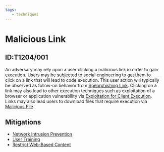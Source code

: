 ```yaml
---
tags:
   - techniques
---
```

# Malicious Link
## ID:T1204/001
An adversary may rely upon a user clicking a malicious link in order to gain execution. Users may be subjected to social engineering to get them to click on a link that will lead to code execution. This user action will typically be observed as follow-on behavior from [Spearphishing Link](techniques/T1566/002). Clicking on a link may also lead to other execution techniques such as exploitation of a browser or application vulnerability via [Exploitation for Client Execution](techniques/T1203). Links may also lead users to download files that require execution via [Malicious File](techniques/T1204/002).
## Mitigations
* [Network Intrusion Prevention](mitigations/M1031)
* [User Training](mitigations/M1017)
* [Restrict Web-Based Content](mitigations/M1021)
